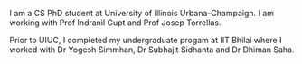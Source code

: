 I am a CS PhD student at University of Illinois Urbana-Champaign. I am working with Prof Indranil Gupt and Prof Josep Torrellas.

Prior to UIUC, I completed my undergraduate progam at IIT Bhilai where I worked with Dr Yogesh Simmhan, Dr Subhajit Sidhanta and Dr Dhiman Saha.